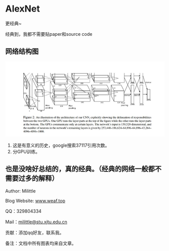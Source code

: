 # AlexNet

更经典~

经典到，我都不需要贴paper和source code

## 网络结构图

![](../image/alexnet/network.jpg)

1. 这是有意义的历史，google搜索37117引用次数。
2. 分GPU训练。

## 也是没啥好总结的，真的经典。（经典的网络一般都不需要过多的解释）

Author: Milittle

Blog Website: www.weaf.top

QQ：329804334

Mail：milittle@stu.xjtu.edu.cn

贡献：添加qq好友，联系我。

备注：文档中所有图表均来自文章。
